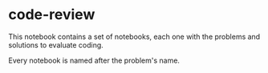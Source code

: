 # code-review

This notebook contains a set of notebooks, each one with the problems and solutions to evaluate coding.

Every notebook is named after the problem's name.
